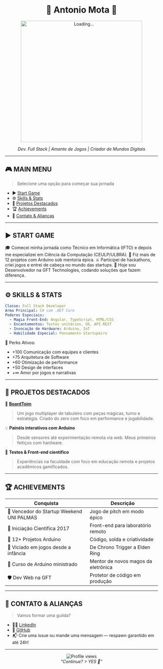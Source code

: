<h1 align="center">
  🔹 Antonio Mota 🔹
</h1>

<p align="center">
  <img src="https://media.giphy.com/media/L1R1tvI9svkIWwpVYr/giphy.gif" width="400" alt="Loading...">
</p>

<p align="center">
  <em>Dev. Full Stack | Amante de Jogos | Criador de Mundos Digitais</em>
</p>

---

## 🎮 MAIN MENU

> Selecione uma opção para começar sua jornada

* ▶️ [Start Game](#start-game)
* ⚙️ [Skills & Stats](#skills--stats)
* 🧹 [Projetos Destacados](#projetos-destacados)
* 🏆 [Achievements](#achievements)
* 📡 [Contato & Alianças](#contato--alianças)

---

## ▶️ START GAME

🎓 Comecei minha jornada como Técnico em Informática (IFTO) e depois me especializei em Ciência da Computação (CEULP/ULBRA).
🔌 Fiz mais de 12 projetos com Arduino sob mentoria épica.
⚔️ Participei de hackathons, criei jogos e entrei de cabeça no mundo das startups.
🏢 Hoje sou Desenvolvedor na GFT Technologies, codando soluções que fazem diferença.

---

## ⚙️ SKILLS & STATS

```yaml
Classe: Full Stack Developer
Arma Principal: C# com .NET Core
Poderes Especiais:
  - Magia Front-End: Angular, TypeScript, HTML/CSS
  - Encantamentos: Testes unitários, UX, API REST
  - Invocação de Hardware: Arduino, IoT
  - Habilidade Especial: Pensamento Startupeiro
```

🧠 Perks Ativos:

* +100 Comunicação com equipes e clientes
* +75 Arquitetura de Software
* +60 Otimização de performance
* +50 Design de interfaces
* +∞ Amor por jogos e narrativas

---

## 🧹 PROJETOS DESTACADOS

🎺 **[BoardToim](https://github.com/tonicjunior/BoardToim)**

> Um jogo multiplayer de tabuleiro com peças mágicas, turno e estratégia. Criado do zero com foco em performance e jogabilidade.

💡 **Painéis interativos com Arduino**

> Desde sensores até experimentação remota via web. Meus primeiros feitiços com hardware.

🧪 **Testes & Front-end científico**

> Experiências na faculdade com foco em educação remota e projetos acadêmicos gamificados.

---

## 🏆 ACHIEVEMENTS

| Conquista                                 | Descrição                           |
| ----------------------------------------- | ----------------------------------- |
| 🥇 Vencedor do Startup Weekend UNI PALMAS | Jogo de pitch em modo épico         |
| 🧠 Iniciação Científica 2017              | Front-end para laboratório remoto   |
| 🔧 12+ Projetos Arduino                   | Código, solda e criatividade        |
| 👾 Viciado em jogos desde a infância      | De Chrono Trigger a Elden Ring      |
| 📣 Curso de Arduino ministrado            | Mentor de novos magos da eletrônica |
| 🛡️ Dev Web na GFT                        | Protetor de código em produção      |

---

## 📡 CONTATO & ALIANÇAS

> Vamos formar uma guilda?

* 🧙‍♂️ [LinkedIn](https://www.linkedin.com/in/antonio-mota/)
* 🧰 [GitHub](https://github.com/tonicjunior)
* 📬 Crie uma issue ou mande uma mensagem — respawn garantido em até 24h!

---

<p align="center">
  <img src="https://komarev.com/ghpvc/?username=tonicjunior&style=flat-square&color=blue" alt="Profile views" />
  <br>
  <em>"Continue? > YES 🔹"</em>
</p>
